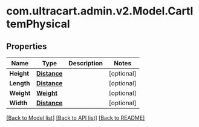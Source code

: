 
# com.ultracart.admin.v2.Model.CartItemPhysical

## Properties

Name | Type | Description | Notes
------------ | ------------- | ------------- | -------------
**Height** | [**Distance**](Distance.md) |  | [optional] 
**Length** | [**Distance**](Distance.md) |  | [optional] 
**Weight** | [**Weight**](Weight.md) |  | [optional] 
**Width** | [**Distance**](Distance.md) |  | [optional] 

[[Back to Model list]](../README.md#documentation-for-models)
[[Back to API list]](../README.md#documentation-for-api-endpoints)
[[Back to README]](../README.md)


